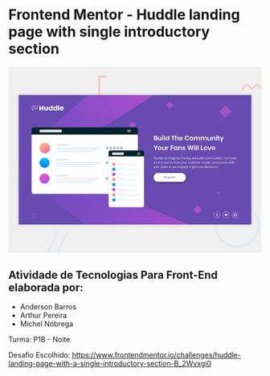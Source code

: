 # Frontend Mentor - Huddle landing page with single introductory section

![Design preview for the Huddle landing page with single introductory section](./design/desktop-preview.jpg)

## Atividade de Tecnologias Para Front-End elaborada por:

- Anderson Barros
- Arthur Pereira
- Michel Nóbrega

Turma: P1B - Noite

Desafio Escolhido: https://www.frontendmentor.io/challenges/huddle-landing-page-with-a-single-introductory-section-B_2Wvxgi0
